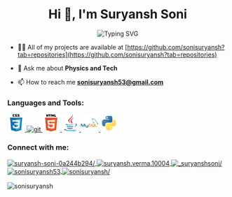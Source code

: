<h1 align="center">Hi 👋, I'm Suryansh Soni</h1>

<p align="center">
  <img src="https://readme-typing-svg.demolab.com?font=Fira+Code&size=24&pause=1000&center=true&vCenter=true&width=600&lines=Welcome+to+My+GitHub+Profile!" alt="Typing SVG" />
</p>

- 👨‍💻 All of my projects are available at [https://github.com/sonisuryansh?tab=repositories](https://github.com/sonisuryansh?tab=repositories)

- 💬 Ask me about **Physics and Tech**

- 📫 How to reach me **sonisuryansh53@gmail.com**

<h3 align="left">Languages and Tools:</h3>
<p align="left">
  <a href="https://www.w3schools.com/css/" target="_blank" rel="noreferrer"> 
    <img src="https://raw.githubusercontent.com/devicons/devicon/master/icons/css3/css3-original-wordmark.svg" alt="css3" width="40" height="40"/> 
  </a>
  <a href="https://git-scm.com/" target="_blank" rel="noreferrer"> 
    <img src="https://www.vectorlogo.zone/logos/git-scm/git-scm-icon.svg" alt="git" width="40" height="40"/> 
  </a>
  <a href="https://www.w3.org/html/" target="_blank" rel="noreferrer"> 
    <img src="https://raw.githubusercontent.com/devicons/devicon/master/icons/html5/html5-original-wordmark.svg" alt="html5" width="40" height="40"/> 
  </a>
  <a href="https://www.java.com" target="_blank" rel="noreferrer"> 
    <img src="https://raw.githubusercontent.com/devicons/devicon/master/icons/java/java-original.svg" alt="java" width="40" height="40"/> 
  </a>
  <a href="https://www.mysql.com/" target="_blank" rel="noreferrer"> 
    <img src="https://raw.githubusercontent.com/devicons/devicon/master/icons/mysql/mysql-original-wordmark.svg" alt="mysql" width="40" height="40"/> 
  </a>
  <a href="https://www.python.org" target="_blank" rel="noreferrer"> 
    <img src="https://raw.githubusercontent.com/devicons/devicon/master/icons/python/python-original.svg" alt="python" width="40" height="40"/> 
  </a>
</p>

<h3 align="left">Connect with me:</h3>
<p align="left">
  <a href="https://linkedin.com/in/suryansh-soni-0a244b294/" target="blank">
    <img align="center" src="https://raw.githubusercontent.com/rahuldkjain/github-profile-readme-generator/master/src/images/icons/Social/linked-in-alt.svg" alt="suryansh-soni-0a244b294/" height="30" width="40" />
  </a>
  <a href="https://fb.com/suryansh.verma.10004" target="blank">
    <img align="center" src="https://raw.githubusercontent.com/rahuldkjain/github-profile-readme-generator/master/src/images/icons/Social/facebook.svg" alt="suryansh.verma.10004" height="30" width="40" />
  </a>
  <a href="https://instagram.com/_suryanshsoni/" target="blank">
    <img align="center" src="https://raw.githubusercontent.com/rahuldkjain/github-profile-readme-generator/master/src/images/icons/Social/instagram.svg" alt="_suryanshsoni/" height="30" width="40" />
  </a>
  <a href="https://www.hackerrank.com/sonisuryansh53" target="blank">
    <img align="center" src="https://raw.githubusercontent.com/rahuldkjain/github-profile-readme-generator/master/src/images/icons/Social/hackerrank.svg" alt="sonisuryansh53" height="30" width="40" />
  </a>
  <a href="https://www.leetcode.com/sonisuryansh/" target="blank">
    <img align="center" src="https://raw.githubusercontent.com/rahuldkjain/github-profile-readme-generator/master/src/images/icons/Social/leet-code.svg" alt="sonisuryansh/" height="30" width="40" />
  </a>
</p>

<p><img align="center" src="https://github-readme-stats.vercel.app/api/top-langs?username=sonisuryansh&show_icons=true&locale=en&layout=compact" alt="sonisuryansh" /></p>
